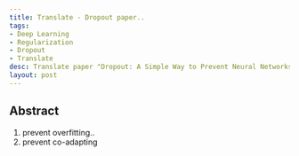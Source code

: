 ```yaml
---
title: Translate - Dropout paper..
tags:
- Deep Learning
- Regularization
- Dropout
- Translate
desc: Translate paper "Dropout: A Simple Way to Prevent Neural Networks from Overfitting".
layout: post
---
```


## Abstract

1. prevent overfitting..
2. prevent co-adapting
